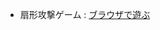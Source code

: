 - 扇形攻撃ゲーム : [ブラウザで遊ぶ](https://github.com/ku-ron/pyxel_minigames/blob/main/fan_attack/fan_attack.html)
